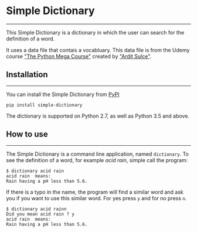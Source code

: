 # Simple Dictionary

---

This Simple Dictionary is a dictionary in which the user can search for the definition of a word.

It uses a data file that contais a vocabluary. This data file is from the Udemy course ["The Python Mega Course"](https://www.udemy.com/course/the-python-mega-course/) created by ["Ardit Sulce"](https://www.udemy.com/user/adiune/).

## Installation

---

You can install the Simple Dictionary from [PyPI](https://pypi.org/project/simple-dictionary/)

```
pip install simple-dictionary
```

The dictionary is supported on Python 2.7, as well as Python 3.5 and above.

## How to use

---

The Simple Dictionary is a command line application, named `dictionary`. To see the definition of a word, for example _acid rain_, simple call the program:

```
$ dictionary acid rain
acid rain  means:
Rain having a pH less than 5.6.
```

If there is a typo in the name, the program will find a similar word and ask you if you want to use this similar word. For yes press `y` and for no press `n`.

```
$ dictionary acid rainn
Did you mean acid rain ? y
acid rain  means:
Rain having a pH less than 5.6.
```
